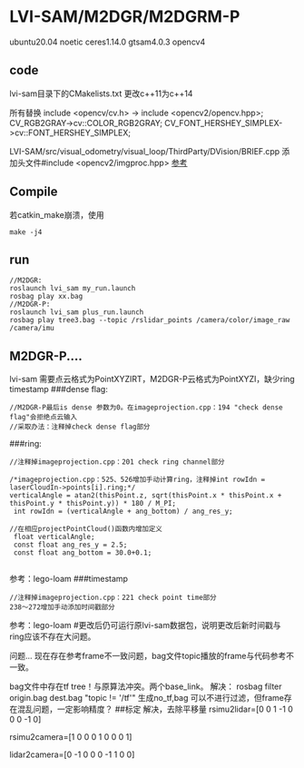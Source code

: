 # LVI-SAM/M2DGR/M2DGRM-P

ubuntu20.04
noetic
ceres1.14.0
gtsam4.0.3
opencv4

## code
lvi-sam目录下的CMakelists.txt 更改c++11为c++14

所有替换
include <opencv/cv.h> -> include <opencv2/opencv.hpp>;
CV_RGB2GRAY->cv::COLOR_RGB2GRAY;
CV_FONT_HERSHEY_SIMPLEX->cv::FONT_HERSHEY_SIMPLEX;

LVI-SAM/src/visual_odometry/visual_loop/ThirdParty/DVision/BRIEF.cpp  添加头文件#include <opencv2/imgproc.hpp>
[参考](https://www.guyuehome.com/35709)

## Compile
若catkin_make崩溃，使用
```
make -j4 
```

## run
```
//M2DGR: 
roslaunch lvi_sam my_run.launch 
rosbag play xx.bag
//M2DGR-P: 
roslaunch lvi_sam plus_run.launch 
rosbag play tree3.bag --topic /rslidar_points /camera/color/image_raw /camera/imu
```
## M2DGR-P....
lvi-sam 需要点云格式为PointXYZIRT，M2DGR-P云格式为PointXYZI，缺少ring timestamp
###dense flag:
```
//M2DGR-P最后is dense 参数为0。在imageprojection.cpp：194 "check dense flag"会拒绝点云输入
//采取办法：注释掉check dense flag部分
```

###ring:
```
//注释掉imageprojection.cpp：201 check ring channel部分

/*imageprojection.cpp：525、526增加手动计算ring，注释掉int rowIdn = laserCloudIn->points[i].ring;*/
verticalAngle = atan2(thisPoint.z, sqrt(thisPoint.x * thisPoint.x + thisPoint.y * thisPoint.y)) * 180 / M_PI;
 int rowIdn = (verticalAngle + ang_bottom) / ang_res_y;

//在相应projectPointCloud()函数内增加定义
 float verticalAngle;
 const float ang_res_y = 2.5;
 const float ang_bottom = 30.0+0.1;  
 
```
参考：lego-loam
###timestamp
```
//注释掉imageprojection.cpp：221 check point time部分
238～272增加手动添加时间戳部分
```
参考：lego-loam
#更改后仍可运行原lvi-sam数据包，说明更改后新时间戳与ring应该不存在大问题。

问题...
现在存在参考frame不一致问题，bag文件topic播放的frame与代码参考不一致。

bag文件中存在tf tree！与原算法冲突。两个base_link。
解决： rosbag filter origin.bag dest.bag "topic != '/tf'"
生成no_tf,bag
可以不进行过滤，但frame存在混乱问题，一定影响精度？
##标定
解决，去除平移量
rsimu2lidar=[0 0 1
      -1 0 0
       0 -1 0]

rsimu2camera=[1 0 0
      0 1 0
      0 0 1]

lidar2camera=[0 -1 0
      0 0 -1
      1 0 0]


